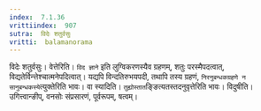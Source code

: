 ```yaml
---
index:  7.1.36
vrittiindex:  907
sutra:  विदेः शतुर्वसुः
vritti:  balamanorama 
---
```


विदेः शतुर्वसुः। वेत्तेरिति। `विद ज्ञाने` इति लुग्विकरणस्यैव ग्रहणम्, शतुः परस्मैपदत्वात्, विद्यतेर्विन्त्तेश्चात्मनेपदित्वात्। यद्यपि विन्दतिरुभयपदी, तथापि तस्य ग्रहणं, `निरनुबन्धकग्रहणे न सानुबन्धकस्ये`त्युक्तेरिति भावः। वा स्यादिति। `तुह्योस्तात`ङ्ङित्यतस्तदनुवृत्तेरिति भावः। विदुषीति। उगित्त्वान्ङीप्, वनसोः संप्रसारणं, पूर्वरूपम्, षत्वम्। 

